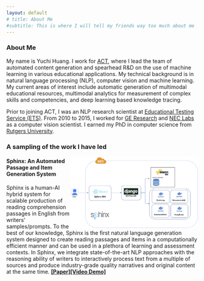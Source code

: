 ```yaml
---
layout: default
# title: About Me
#subtitle: This is where I will tell my friends way too much about me
---
```



### About Me

My name is Yuchi Huang. I work for [ACT](http://www.act.org), where I lead the team of automated content generation and spearhead R&D on the use of machine learning in various educational applications. My technical background is in natural language processing (NLP), computer vision and machine learning. My current areas of interest include automatic generation of multimodal educational resources, multimodal analytics for measurement of complex skills and competencies, and deep learning based knowledge tracing.


Prior to joining ACT, I was an NLP research scientist at [Educational Testing Service (ETS)](https://www.ets.org). From 2010 to 2015, I worked for [GE Research](https://www.ge.com/research/) and [NEC Labs](https://www.nec.com/en/global/rd/index.html) as a computer vision scientist. I earned my PhD in computer science from [Rutgers University](https://www.rutgers.edu).

### A sampling of the work I have led

<img align="right" src="/assets/img/sphinx_arch.jpg" style="width: 35vw; min-width: 33px;" />

#### Sphinx: An Automated Passage and Item Generation System

Sphinx is a human-AI hybrid system for scalable production of reading comprehension passages in English from writers’ samples/prompts. To the best of our knowledge, Sphinx is the first natural language generation system designed to create reading passages and items in a computationally efficient manner and can be used in a plethora of learning and assessment contexts. In Sphinx, we integrate state-of-the-art NLP approaches with the reasoning ability of writers to interactively process text from a multiple of sources and produce industry-grade quality narratives and original content at the same time.  [**[Paper]**](/assets/papers/LAK20.pdf)[**[Video Demo]**](https://www.youtube.com/watch?v=hTLzOsi_Vn8)
